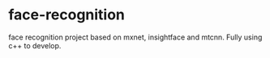 # face-recognition
face recognition project based on mxnet, insightface and mtcnn. Fully using c++ to develop.
